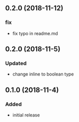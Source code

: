 ## 0.2.0 (2018-11-12)

### fix

- fix typo in readme.md

## 0.2.0 (2018-11-5)

### Updated

- change inline to boolean type

## 0.1.0 (2018-11-4)

### Added

- initial release
